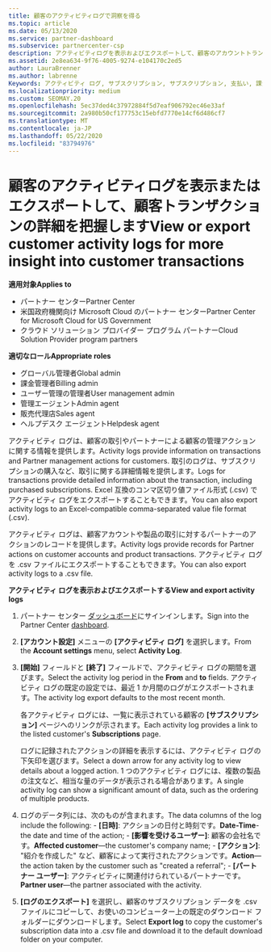 ```yaml
---
title: 顧客のアクティビティログで洞察を得る
ms.topic: article
ms.date: 05/13/2020
ms.service: partner-dashboard
ms.subservice: partnercenter-csp
description: アクティビティログを表示およびエクスポートして、顧客のアカウントトランザクションやその他の顧客関連のパートナー管理アクティビティに関する洞察を得る方法について説明します。
ms.assetid: 2e8ea634-9f76-4005-9274-e104170c2ed5
author: LauraBrenner
ms.author: labrenne
Keywords: アクティビティ ログ, サブスクリプション, サブスクリプション, 支払い, 課金, トランザクション
ms.localizationpriority: medium
ms.custom: SEOMAY.20
ms.openlocfilehash: 5ec37ded4c37972884f5d7eaf906792ec46e33af
ms.sourcegitcommit: 2a980b50cf177753c15ebfd7770e14cf6d486cf7
ms.translationtype: MT
ms.contentlocale: ja-JP
ms.lasthandoff: 05/22/2020
ms.locfileid: "83794976"
---
```

# <a name="view-or-export-customer-activity-logs-for-more-insight-into-customer-transactions"></a><span data-ttu-id="2d81c-104">顧客のアクティビティログを表示またはエクスポートして、顧客トランザクションの詳細を把握します</span><span class="sxs-lookup"><span data-stu-id="2d81c-104">View or export customer activity logs for more insight into customer transactions</span></span>

<span data-ttu-id="2d81c-105">**適用対象**</span><span class="sxs-lookup"><span data-stu-id="2d81c-105">**Applies to**</span></span>

- <span data-ttu-id="2d81c-106">パートナー センター</span><span class="sxs-lookup"><span data-stu-id="2d81c-106">Partner Center</span></span>
- <span data-ttu-id="2d81c-107">米国政府機関向け Microsoft Cloud のパートナー センター</span><span class="sxs-lookup"><span data-stu-id="2d81c-107">Partner Center for Microsoft Cloud for US Government</span></span>
- <span data-ttu-id="2d81c-108">クラウド ソリューション プロバイダー プログラム パートナー</span><span class="sxs-lookup"><span data-stu-id="2d81c-108">Cloud Solution Provider program partners</span></span>

<span data-ttu-id="2d81c-109">**適切なロール**</span><span class="sxs-lookup"><span data-stu-id="2d81c-109">**Appropriate roles**</span></span>

- <span data-ttu-id="2d81c-110">グローバル管理者</span><span class="sxs-lookup"><span data-stu-id="2d81c-110">Global admin</span></span>
- <span data-ttu-id="2d81c-111">課金管理者</span><span class="sxs-lookup"><span data-stu-id="2d81c-111">Billing admin</span></span>
- <span data-ttu-id="2d81c-112">ユーザー管理の管理者</span><span class="sxs-lookup"><span data-stu-id="2d81c-112">User management admin</span></span>
- <span data-ttu-id="2d81c-113">管理エージェント</span><span class="sxs-lookup"><span data-stu-id="2d81c-113">Admin agent</span></span>
- <span data-ttu-id="2d81c-114">販売代理店</span><span class="sxs-lookup"><span data-stu-id="2d81c-114">Sales agent</span></span>
- <span data-ttu-id="2d81c-115">ヘルプデスク エージェント</span><span class="sxs-lookup"><span data-stu-id="2d81c-115">Helpdesk agent</span></span>

<span data-ttu-id="2d81c-116">アクティビティ ログは、顧客の取引やパートナーによる顧客の管理アクションに関する情報を提供します。</span><span class="sxs-lookup"><span data-stu-id="2d81c-116">Activity logs provide information on transactions and Partner management actions for customers.</span></span> <span data-ttu-id="2d81c-117">取引のログは、サブスクリプションの購入など、取引に関する詳細情報を提供します。</span><span class="sxs-lookup"><span data-stu-id="2d81c-117">Logs for transactions provide detailed information about the transaction, including purchased subscriptions.</span></span> <span data-ttu-id="2d81c-118">Excel 互換のコンマ区切り値ファイル形式 (.csv) でアクティビティ ログをエクスポートすることもできます。</span><span class="sxs-lookup"><span data-stu-id="2d81c-118">You can also export activity logs to an Excel-compatible comma-separated value file format (.csv).</span></span>

<span data-ttu-id="2d81c-119">アクティビティ ログは、顧客アカウントや製品の取引に対するパートナーのアクションのレコードを提供します。</span><span class="sxs-lookup"><span data-stu-id="2d81c-119">Activity logs provide records for Partner actions on customer accounts and product transactions.</span></span> <span data-ttu-id="2d81c-120">アクティビティ ログを .csv ファイルにエクスポートすることもできます。</span><span class="sxs-lookup"><span data-stu-id="2d81c-120">You can also export activity logs to a .csv file.</span></span>

<span data-ttu-id="2d81c-121">**アクティビティ ログを表示およびエクスポートする**</span><span class="sxs-lookup"><span data-stu-id="2d81c-121">**View and export activity logs**</span></span>

1. <span data-ttu-id="2d81c-122">パートナー センター [ダッシュボード](https://partner.microsoft.com/dashboard)にサインインします。</span><span class="sxs-lookup"><span data-stu-id="2d81c-122">Sign into the Partner Center [dashboard](https://partner.microsoft.com/dashboard).</span></span>

2. <span data-ttu-id="2d81c-123">**[アカウント設定]** メニューの **[アクティビティ ログ]** を選択します。</span><span class="sxs-lookup"><span data-stu-id="2d81c-123">From the **Account settings** menu, select **Activity Log**.</span></span>
2.  <span data-ttu-id="2d81c-124">**[開始]** フィールドと **[終了]** フィールドで、アクティビティ ログの期間を選びます。</span><span class="sxs-lookup"><span data-stu-id="2d81c-124">Select the activity log period in the **From** and **to** fields.</span></span> <span data-ttu-id="2d81c-125">アクティビティ ログの既定の設定では、最近 1 か月間のログがエクスポートされます。</span><span class="sxs-lookup"><span data-stu-id="2d81c-125">The activity log export defaults to the most recent month.</span></span>

    <span data-ttu-id="2d81c-126">各アクティビティ ログには、一覧に表示されている顧客の **[サブスクリプション]** ページへのリンクが示されます。</span><span class="sxs-lookup"><span data-stu-id="2d81c-126">Each activity log provides a link to the listed customer's **Subscriptions** page.</span></span>

    <span data-ttu-id="2d81c-127">ログに記録されたアクションの詳細を表示するには、アクティビティ ログの下矢印を選びます。</span><span class="sxs-lookup"><span data-stu-id="2d81c-127">Select a down arrow for any activity log to view details about a logged action.</span></span> <span data-ttu-id="2d81c-128">1 つのアクティビティ ログには、複数の製品の注文など、相当な量のデータが表示される場合があります。</span><span class="sxs-lookup"><span data-stu-id="2d81c-128">A single activity log can show a significant amount of data, such as the ordering of multiple products.</span></span>

3.   <span data-ttu-id="2d81c-129">ログのデータ列には、次のものが含まれます。</span><span class="sxs-lookup"><span data-stu-id="2d81c-129">The data columns of the log include the following:</span></span>
    -   <span data-ttu-id="2d81c-130">**[日時]**: アクションの日付と時刻です。</span><span class="sxs-lookup"><span data-stu-id="2d81c-130">**Date-Time**-the date and time of the action;</span></span>
    -   <span data-ttu-id="2d81c-131">**[影響を受けるユーザー]**: 顧客の会社名です。</span><span class="sxs-lookup"><span data-stu-id="2d81c-131">**Affected customer**—the customer's company name;</span></span>
    -   <span data-ttu-id="2d81c-132">**[アクション]**: "紹介を作成した" など、顧客によって実行されたアクションです。</span><span class="sxs-lookup"><span data-stu-id="2d81c-132">**Action**—the action taken by the customer such as "created a referral";</span></span>
    -   <span data-ttu-id="2d81c-133">**[パートナー ユーザー]**: アクティビティに関連付けられているパートナーです。</span><span class="sxs-lookup"><span data-stu-id="2d81c-133">**Partner user**—the partner associated with the activity.</span></span>

4.  <span data-ttu-id="2d81c-134">**[ログのエクスポート]** を選択し、顧客のサブスクリプション データを .csv ファイルにコピーして、お使いのコンピューター上の既定のダウンロード フォルダーにダウンロードします。</span><span class="sxs-lookup"><span data-stu-id="2d81c-134">Select **Export log** to copy the customer's subscription data into a .csv file and download it to the default download folder on your computer.</span></span>
    
 

 



